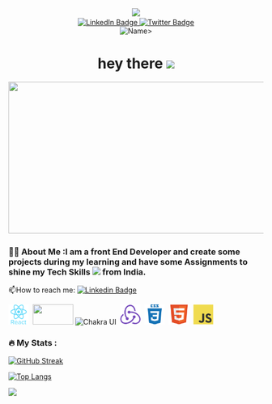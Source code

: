 <div id="header" align="center">
  <img src="https://media.giphy.com/media/M9gbBd9nbDrOTu1Mqx/giphy.gif" width="100"/>
</div>
<div id="badges" align="center">
  <a href="https://www.linkedin.com/in/aditya-kumar-1243bb231/">
    <img src="https://img.shields.io/badge/LinkedIn-blue?style=for-the-badge&logo=linkedin&logoColor=white" alt="LinkedIn Badge"/>
  </a>
   <a href="">
    <img src="https://img.shields.io/badge/Portfolio-%23000000.svg?style=for-the-badge&logo=firefox&logoColor=#FF7139" alt="Twitter Badge"/>
  </a>
</div>
<div id="badges" align="center">
<img src="https://komarev.com/ghpvc/?username=Adityaprajapati26&style=flat-square&color=blue" alt="Name"/>>
<h1>
  hey there
  <img src="https://media.giphy.com/media/hvRJCLFzcasrR4ia7z/giphy.gif" width="30px"/>
</h1>
</div>
<div align="center">
  <img src="https://media.giphy.com/media/dWesBcTLavkZuG35MI/giphy.gif" width="600" height="300"/>
</div>


### :woman_technologist: About Me :I am a front End Developer and  create some projects during my learning  and have some Assignments to shine my Tech Skills  <img src="https://media.giphy.com/media/WUlplcMpOCEmTGBtBW/giphy.gif" width="30"> from India.
:mailbox:How to reach me: [![Linkedin Badge](https://img.shields.io/badge/LinkedIn-blue?style=for-the-badge&logo=linkedin&logoColor=white)](https://www.linkedin.com/in/aditya-kumar-1243bb231/)



<div>
  
  <img src="https://github.com/devicons/devicon/blob/master/icons/react/react-original-wordmark.svg" title="React" alt="React" width="40" height="40"/>&nbsp;
 <img src="https://img.shields.io/badge/MongoDB-%234ea94b.svg?style=for-the-badge&logo=mongodb&logoColor=white" height="40" width="80"/>
  <img src="https://img.shields.io/badge/chakra-%234ED1C5.svg?style=for-the-badge&logo=chakraui&logoColor=white" title="Chakra UI" alt="Chakra UI" width="80" height="40"/>&nbsp;
<img src="https://github.com/devicons/devicon/blob/master/icons/redux/redux-original.svg" title="Redux" alt="Redux " width="40" height="40"/>&nbsp;
  <img src="https://github.com/devicons/devicon/blob/master/icons/css3/css3-plain-wordmark.svg"  title="CSS3" alt="CSS" width="40" height="40"/>&nbsp;
  <img src="https://github.com/devicons/devicon/blob/master/icons/html5/html5-original.svg" title="HTML5" alt="HTML" width="40" height="40"/>&nbsp;
  <img src="https://github.com/devicons/devicon/blob/master/icons/javascript/javascript-original.svg" title="JavaScript" alt="JavaScript" width="40" height="40"/>&nbsp;
  
  
</div>

### :fire: My Stats :
[![GitHub Streak](http://github-readme-streak-stats.herokuapp.com?user=Adityaprajapati26&theme=dark&background=000000)](https://git.io/streak-stats)
<br/>

[![Top Langs](https://github-readme-stats.vercel.app/api/top-langs/?username=Adityaprajapati26&layout=compact&theme=vision-friendly-dark)](https://github.com/anuraghazra/github-readme-stats)
 
 
 

 
  <img src="https://media.giphy.com/media/MFOKtDGXzvm9yZI2CA/giphy.gif"  width="100px"/>

 
 




 
